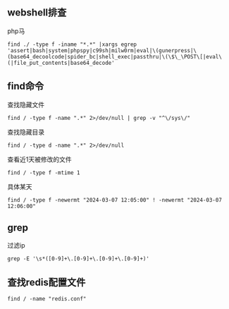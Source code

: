 ## webshell排查

php马

```
find ./ -type f -iname "*.*" |xargs egrep 'assert|bash|system|phpspy|c99sh|milw0rm|eval|\(gunerpress|\(base64_decoolcode|spider_bc|shell_exec|passthru|\(\$\_\POST\[|eval\(|file_put_contents|base64_decode'
```



## find命令

查找隐藏文件

```
find / -type f -name ".*" 2>/dev/null | grep -v "^\/sys\/"
```



查找隐藏目录

```
find / -type d -name ".*" 2>/dev/null
```



查看近1天被修改的文件

```
find / -type f -mtime 1
```



具体某天

```
find / -type f -newermt "2024-03-07 12:05:00" ! -newermt "2024-03-07 12:06:00"
```



## grep

过滤ip

```
grep -E '\s*([0-9]+\.[0-9]+\.[0-9]+\.[0-9]+)'
```



## 查找redis配置文件

```
find / -name "redis.conf" 
```

